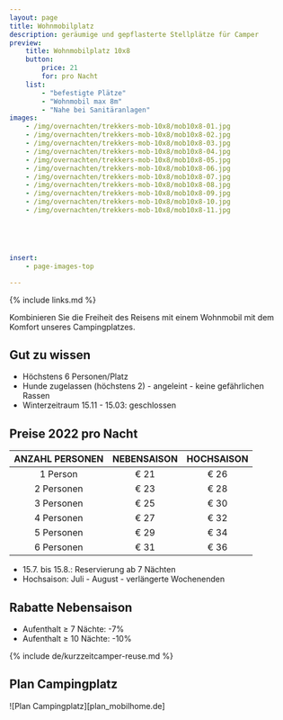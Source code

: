 ```yaml
---
layout: page
title: Wohnmobilplatz 
description: geräumige und gepflasterte Stellplätze für Camper
preview:
    title: Wohnmobilplatz 10x8
    button:
        price: 21
        for: pro Nacht
    list:
        - "befestigte Plätze"
        - "Wohnmobil max 8m"
        - "Nahe bei Sanitäranlagen"
images:
    - /img/overnachten/trekkers-mob-10x8/mob10x8-01.jpg
    - /img/overnachten/trekkers-mob-10x8/mob10x8-02.jpg
    - /img/overnachten/trekkers-mob-10x8/mob10x8-03.jpg
    - /img/overnachten/trekkers-mob-10x8/mob10x8-04.jpg
    - /img/overnachten/trekkers-mob-10x8/mob10x8-05.jpg
    - /img/overnachten/trekkers-mob-10x8/mob10x8-06.jpg
    - /img/overnachten/trekkers-mob-10x8/mob10x8-07.jpg
    - /img/overnachten/trekkers-mob-10x8/mob10x8-08.jpg
    - /img/overnachten/trekkers-mob-10x8/mob10x8-09.jpg
    - /img/overnachten/trekkers-mob-10x8/mob10x8-10.jpg
    - /img/overnachten/trekkers-mob-10x8/mob10x8-11.jpg





insert:
    - page-images-top

---
```

{% include links.md %}

Kombinieren Sie die Freiheit des Reisens mit einem Wohnmobil mit dem Komfort unseres Campingplatzes.

## Gut zu wissen

- Höchstens 6 Personen/Platz
- Hunde zugelassen (höchstens 2) - angeleint -  keine gefährlichen Rassen
- Winterzeitraum 15.11 - 15.03: geschlossen


## Preise 2022 pro Nacht

ANZAHL PERSONEN | NEBENSAISON | HOCHSAISON      
:-------------:|:-----------:|:-----------:|
1 Person       |€ 21         |€ 26      
2 Personen     |€ 23         |€ 28           
3 Personen     |€ 25         |€ 30
4 Personen     |€ 27         |€ 32     
5 Personen     |€ 29         |€ 34
6 Personen     |€ 31         |€ 36

* 15.7. bis 15.8.: Reservierung ab 7 Nächten
* Hochsaison: Juli - August - verlängerte Wochenenden

## Rabatte Nebensaison

- Aufenthalt ≥ 7 Nächte: -7%
- Aufenthalt ≥ 10 Nächte: -10%

{% include de/kurzzeitcamper-reuse.md %}





## Plan Campingplatz

![Plan Campingplatz][plan_mobilhome.de]
